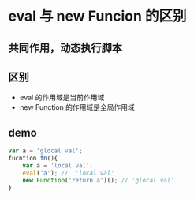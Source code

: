 # eval 与 new Funcion 的区别

## 共同作用，动态执行脚本

## 区别

- eval 的作用域是当前作用域
- new Function 的作用域是全局作用域

## demo

```javascript
var a = 'glocal val';
fucntion fn(){
    var a = 'local val';
    eval('a'); //  'local val'
    new Function('return a')(); // 'glocal val'
}
```
